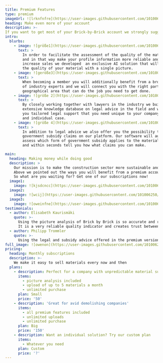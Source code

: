 ```yaml
---
title: Premium Features
type: premium
imageUrl: ![lrknfnfre](https://user-images.githubusercontent.com/101006250/156901007-4e24a6d5-a615-4b4d-9b27-2450d4dee34d.jpg)
heading: Make even more of your account
description: >-
If you want to get most of your Brick-by-Brick account we strongly suggest getting our premium features which will offer some very valuable additional features and make it even easier and more precise to upload the information about the materials you would like to sell. 
intro:
  blurbs:
    - image: ![größe1](https://user-images.githubusercontent.com/101006250/156901435-36e065cb-6273-4043-ba6b-6d21df92dc58.jpg)
      text: >
        In order to facilitate the assessment of the quality of the material 
        and in that way make your profile information more reliable and thereby 
        increase sales we developed  an exclusive AI solution that will analyse 
        the quality of your material with a single picture. 
    - image: ![geröße3](https://user-images.githubusercontent.com/101006250/156901509-61b7ae50-d998-43ce-adf4-47db8a46e57c.jpg)
      text: >
        When becoming a member you will additionally benefit from a broad network 
        of industry experts and we will connect you with the right partner in your 
        geographical area that can do the job you need to get done. 
    - image: ![größe 2](https://user-images.githubusercontent.com/101006250/156901560-6f1f77a4-ecd7-4e31-b38a-ef383503d42e.jpg)
      text: >
        By closely working together with lawyers in the industry we built an 
        extensive knowledge database on legal advice in the field and will offer 
        you tailored legal support that you need unique to your company, materials
        and individual case. 
    - image: ![größe 4](https://user-images.githubusercontent.com/101006250/156901625-36caf135-a8fe-4c95-bda2-69a00e3cfbf3.jpg)
      text: >
        In addition to legal advice we also offer you the possibility to manage your 
        government subsidy claims on our platform. Our software will automatically 
        assess which form of government subsidy applies to the materials you uploaded
        and within seconds tell you how what claims you can make. 

main:
  heading: Making money while doing good 
  description: >
    Our mission is to make the construction sector more sustainable and circular. 
    Above we pointed out the ways you will benefit from a premium accout at Brick by Brick. 
    So what are you waiting for? Get one of our subscriptions now! 
  image1:
    image: ![kjsdcncc](https://user-images.githubusercontent.com/101006250/156901982-9246b9e8-544a-408a-8db6-8b9bc4253a59.jpg)
  image2:
    image: ![wcij](https://user-images.githubusercontent.com/101006250/156901991-4aab9fbb-054f-4549-8f48-d1a05b0293da.jpg)
  image3:
    image: ![oweinfne](https://user-images.githubusercontent.com/101006250/156902006-5ded9d72-b58b-4836-bc2b-c7e2b9675b63.jpg)
testimonials:
  - author: Elisabeth Kaurismäki
    quote: >-
      Using the picture analysis of Brick by Brick is so accurate and really makes a difference when seelling materials. 
      It is a very reliable quality indicator and creates trust between our customers and my company. 
  - author: Philipp Trommler
    quote: >-
      Using the legal and subsidy advice offered in the premium version of Brick by Brick saves me so much time... AND money! 
full_image: ![owenon](https://user-images.githubusercontent.com/101006250/156902059-851a0592-c94f-4544-99ff-7e69b2aede7f.jpg)
pricing:
  heading: Monthly subscriptions
  description: >-
    We make it easy to sell materials every now and then
  plans:
    - description: Perfect for a company with unpredictable material supply. 
      items:
        - picture analysis included 
        - upload of up to 5 materials a month
        - unlimited purchase 
      plan: Small
      price: '50'
    - description: 'Great for avid demolishing companies'
      items:
        - all premium features included 
        - unlimited uploads 
        - unlimited purchase 
      plan: Big
      price: '150'
    - description: Want an individual solution? Try our custom plan
      items:
        - Whatever you need
      plan: Custom
      price: '?'
---
```



